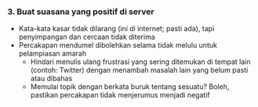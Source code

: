 ### 3. Buat suasana yang positif di server

- Kata-kata kasar tidak dilarang (ini di internet; pasti ada), tapi penyimpangan dan cercaan tidak diterima
- Percakapan mendumel dibolehkan selama tidak melulu untuk pelampiasan amarah
   - Hindari menulis ulang frustrasi yang sering ditemukan di tempat lain (contoh: Twitter) dengan menambah masalah lain yang belum pasti atau dibahas
   - Memulai topik dengan berkata buruk tentang sesuatu? Boleh, pastikan percakapan tidak menjerumus menjadi negatif

